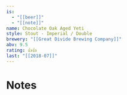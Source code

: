 ```yaml
---
is:
  - "[[beer]]"
  - "[[note]]"
name: Chocolate Oak Aged Yeti
style: Stout - Imperial / Double
brewery: "[[Great Divide Brewing Company]]"
abv: 9.5
rating: 👍👍
last: "[[2018-07]]"
---
```

# Notes

